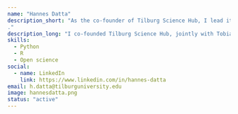 ```yaml
---
name: "Hannes Datta"
description_short: "As the co-founder of Tilburg Science Hub, I lead its strategic development and push our technical infrastructure to the next level.
."
description_long: "I co-founded Tilburg Science Hub, jointly with Tobias Klein, back in 2019. As a marketing professor, I had recently stumbled upon the reproducible science movement and was sold immediately. As I convinced colleagues and friends about the merits of open science, I realized how difficult it was for many of them to actually learn doing open science. The nascent idea of improving how we teach open science to students and faculty ultimately became what today is Tilburg Science Hub. On a day-to-day basis, I head Tilburg Science Hub's technical development - think of me as the CTO (who still loves to code a lot himself!). I also coordinate Tilburg Science Hub's strategic development, and am frequently approached for talks about our platform."
skills: 
  - Python 
  - R
  - Open science
social:
  - name: LinkedIn
    link: https://www.linkedin.com/in/hannes-datta
email: h.datta@tilburguniversity.edu
image: hannesdatta.png
status: "active"
---
```


